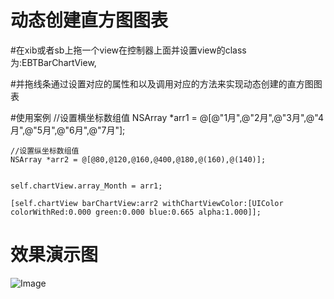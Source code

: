# 动态创建直方图图表


#在xib或者sb上拖一个view在控制器上面并设置view的class为:EBTBarChartView,

#并拖线条通过设置对应的属性和以及调用对应的方法来实现动态创建的直方图图表

#使用案例
 //设置横坐标数组值
    NSArray *arr1 = @[@"1月",@"2月",@"3月",@"4月",@"5月",@"6月",@"7月"];
    
    
    //设置纵坐标数组值
    NSArray *arr2 = @[@80,@120,@160,@400,@180,@(160),@(140)];
    
    
    self.chartView.array_Month = arr1;
    
    [self.chartView barChartView:arr2 withChartViewColor:[UIColor colorWithRed:0.000 green:0.000 blue:0.665 alpha:1.000]];







# 效果演示图

![Image](https://github.com/KBvsMJ/EBTChartDemo/blob/master/gif/1.gif)
